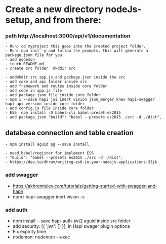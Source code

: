 # Create a new directory nodeJs-setup, and from there:

### path http://localhost:3000/api/v1/documentation

    - Run: cd myproject this goes into the created project folder.
    - Run: npm init -y and follow the prompts, this will generate a package.json file for you.
    - add nodemon
    - touch README.md
    - create src folder  mkddir src

    - addmkdir src app.js and package.json inside the src
    - add core and api folder inside src
    - add framework and routes inside core folder
    - add code in app.js file
    - add package.json file inside core folder
    - npm i --save hapi joi inert vision json_merger knex hapi-swagger hapi-api-version inside core folder
    - add config.js file inside core folder
    - ES6  npm install -D babel-cli babel-preset-es2015
    - add package.json "build": "babel --presets es2015 ./src -d ./dist",
## database connection and table creation
    - npm install aguid pg --save install  

    - need babel/register for implement ES6
    - "build": "babel --presets es2015 ./src -d ./dist",
    - https://dev.to/dhruv/writing-es6-in-your-nodejs-applications-33jk


### add swagger
   - https://akhromieiev.com/tutorials/getting-started-with-swagger-and-hapi/
   - npm i hapi-swagger inert vision -s
### add auth
   - npm install --save hapi-auth-jwt2 aguid  inside src folder
   - add security: [{ 'jwt': [] }], in Hapi swager plugin options
   - Fix expirity time
   - nodemon: nodemon --exec

